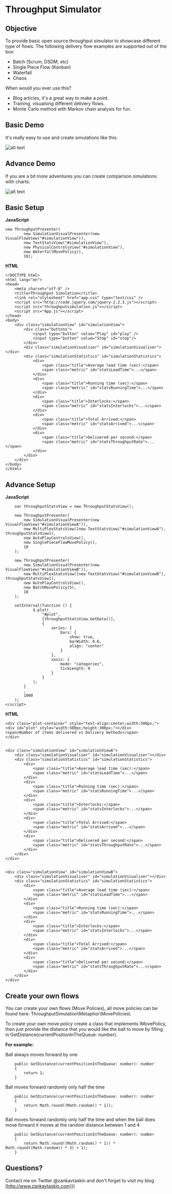 # Throughput Simulator

## Objective
To provide basic open source throughput simulator to showcase different type of flows.
The following delivery flow examples are supported out of the box:
* Batch (Scrum, DSDM, etc)
* Single Piece Flow (Kanban)
* Waterfall
* Chaos 

When would you ever use this?

* Blog articles, it's a great way to make a point. 
* Training, visualsing different delivery flows.
* Monte Carlo method with Markov chain analysis for fun.

## Basic Demo

It's really easy to use and create simulations like this:

![alt text](https://github.com/zkavtaskin/ThroughputSimulation/blob/master/ReadMeImages/basic_demo.gif?raw=true "Throughput Simulator Basic Demo")


## Advance Demo
If you are a bit more adventures you can create comparison simulations with charts:

![alt text](https://github.com/zkavtaskin/ThroughputSimulation/blob/master/ReadMeImages/advance_demo.gif?raw=true "Throughput Simulator Advance Demo")

## Basic Setup

**JavaScript**
```
new ThroughputPresenter(
        new SimulationVisualPresenter(new VisualFlowView("#simulationView")),
        new TextStatsView("#simulationView"),
        new PhysicalControlsView("#simulationView"),
        new WaterfallMovePolicy(),
        10);
```

**HTML**
```
<!DOCTYPE html>
<html lang="en">
<head>
    <meta charset="utf-8" />
    <title>Throughput Simulation</title>
    <link rel="stylesheet" href="app.css" type="text/css" />
    <script src="http://code.jquery.com/jquery-2.2.3.js"></script>
    <script src="throughputsimulation.js"></script>
    <script src="App.js"></script>
</head>
<body>
	<div class="simulationView" id="simulationView">
		<div class="buttons">
			<input type="button" value="Play" id="play" />
			<input type="button" value="Stop" id="stop"/>
		</div>
		<div class="simulationVisualiser" id="simulationVisualiser"></div>
		<div class="simulationStatistics" id="simulationStatistics">
			<div>
				<span class="title">Average lead time (sec):</span>
				<span class="metric" id="statsLeadTime">...</span>
			</div>
			<div>
				<span class="title">Running time (sec):</span>
				<span class="metric" id="statsRunningTime">...</span>
			</div>
			<div>
				<span class="title">Interlocks:</span>
				<span class="metric" id="statsInterlocks">...</span>
			</div>
			<div>
				<span class="title">Total Arrived:</span>
				<span class="metric" id="statsArrived">...</span>
			</div>
			<div>
				<span class="title">Delivered per second:</span>
				<span class="metric" id="statsThroughputRate">...</span>
			</div>
		</div>
	</div>
</body>
</html>
```

## Advance Setup

**JavaScript**
```
    var throughputStatsView = new ThroughputStatsView();

    new ThroughputPresenter(
        new SimulationVisualPresenter(new VisualFlowView("#simulationViewA")),
        new MultiPlexStatsView([new TextStatsView("#simulationViewA"), throughputStatsView]),
        new AutoPlayControlsView(),
        new SinglePieceFlowMovePolicy(),
        10
    );

    new ThroughputPresenter(
        new SimulationVisualPresenter(new VisualFlowView("#simulationViewB")),
        new MultiPlexStatsView([new TextStatsView("#simulationViewB"), throughputStatsView]),
        new AutoPlayControlsView(),
        new BatchMovePolicy(5),
        10
    );

    setInterval(function () {
            $.plot(
                "#plot", 
                [throughputStatsView.GetData()], 
                {
                    series: {
                        bars: {
                            show: true,
                            barWidth: 0.6,
                            align: "center"
                        }
                    },
                    xaxis: {
                        mode: "categories",
                        tickLength: 0
                    }
                }
            );
        }
        ,
        1000
    );
</script>
```

**HTML**
```
<div class="plot-container" style="text-align:center;width:500px;">
<div id="plot" style="width:500px;height:300px;"></div>
<span>Number of items delivered vs Delivery methods</span>
</div>


<div class="simulationView" id="simulationViewA">
    <div class="simulationVisualiser" id="simulationVisualiser"></div>
    <div class="simulationStatistics" id="simulationStatistics">
        <div>
            <span class="title">Average lead time (sec):</span>
            <span class="metric" id="statsLeadTime">...</span>
        </div>
        <div>
            <span class="title">Running time (sec):</span>
            <span class="metric" id="statsRunningTime">...</span>
        </div>
        <div>
            <span class="title">Interlocks:</span>
            <span class="metric" id="statsInterlocks">...</span>
        </div>
        <div>
            <span class="title">Total Arrived:</span>
            <span class="metric" id="statsArrived">...</span>
        </div>
        <div>
            <span class="title">Delivered per second:</span>
            <span class="metric" id="statsThroughputRate">...</span>
        </div>
    </div>
</div>


<div class="simulationView" id="simulationViewB">
    <div class="simulationVisualiser" id="simulationVisualiser"></div>
    <div class="simulationStatistics" id="simulationStatistics">
        <div>
            <span class="title">Average lead time (sec):</span>
            <span class="metric" id="statsLeadTime">...</span>
        </div>
        <div>
            <span class="title">Running time (sec):</span>
            <span class="metric" id="statsRunningTime">...</span>
        </div>
        <div>
            <span class="title">Interlocks:</span>
            <span class="metric" id="statsInterlocks">...</span>
        </div>
        <div>
            <span class="title">Total Arrived:</span>
            <span class="metric" id="statsArrived">...</span>
        </div>
        <div>
            <span class="title">Delivered per second:</span>
            <span class="metric" id="statsThroughputRate">...</span>
        </div>
    </div>
</div>
```


## Create your own flows
You can create your own flows (Move Policies), all move policies can be found here:
ThroughputSimulation\Metaphor\MovePolicies\

To create your own move policy create a class that implements IMovePolicy, then just provide the distance 
that you would like the ball to move by filling in GetDistance(currentPositionInTheQueue: number).

**For example:**

Ball always moves forward by one
```
    public GetDistance(currentPositionInTheQueue: number): number
    {
        return 1;
    }
```

Ball moves forward randomly only half the time
```
    public GetDistance(currentPositionInTheQueue: number): number
    {
        return Math.round((Math.random() * 1));
    }
```

Ball moves forward randomly only half the time and 
when the ball does move forward it moves at the random distance between 1 and 4
```
    public GetDistance(currentPositionInTheQueue: number): number
    {
        return Math.round((Math.random() * 1)) * Math.round((Math.random() * 3) + 1);
    }
```

## Questions?
Contact me on Twitter @zankavtaskin and don't forget to visit my blog [http://www.zankavtaskin.com]()
